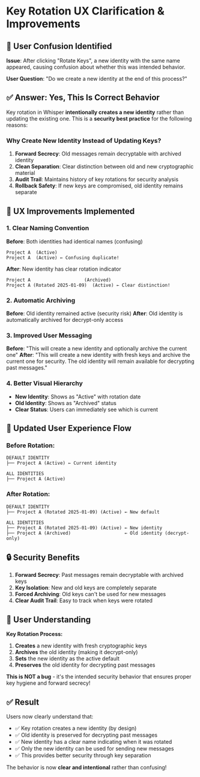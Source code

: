 # Key Rotation UX Clarification & Improvements

## 🤔 User Confusion Identified

**Issue**: After clicking "Rotate Keys", a new identity with the same name appeared, causing confusion about whether this was intended behavior.

**User Question**: "Do we create a new identity at the end of this process?"

## ✅ Answer: Yes, This Is Correct Behavior

Key rotation in Whisper **intentionally creates a new identity** rather than updating the existing one. This is a **security best practice** for the following reasons:

### **Why Create New Identity Instead of Updating Keys?**

1. **Forward Secrecy**: Old messages remain decryptable with archived identity
2. **Clean Separation**: Clear distinction between old and new cryptographic material  
3. **Audit Trail**: Maintains history of key rotations for security analysis
4. **Rollback Safety**: If new keys are compromised, old identity remains separate

## 🔧 UX Improvements Implemented

### **1. Clear Naming Convention**
**Before**: Both identities had identical names (confusing)
```
Project A  (Active)
Project A  (Active) ← Confusing duplicate!
```

**After**: New identity has clear rotation indicator
```
Project A                    (Archived)
Project A (Rotated 2025-01-09)  (Active) ← Clear distinction!
```

### **2. Automatic Archiving**
**Before**: Old identity remained active (security risk)
**After**: Old identity is automatically archived for decrypt-only access

### **3. Improved User Messaging**
**Before**: "This will create a new identity and optionally archive the current one"
**After**: "This will create a new identity with fresh keys and archive the current one for security. The old identity will remain available for decrypting past messages."

### **4. Better Visual Hierarchy**
- **New Identity**: Shows as "Active" with rotation date
- **Old Identity**: Shows as "Archived" status
- **Clear Status**: Users can immediately see which is current

## 📱 Updated User Experience Flow

### **Before Rotation:**
```
DEFAULT IDENTITY
├── Project A (Active) ← Current identity

ALL IDENTITIES  
├── Project A (Active)
```

### **After Rotation:**
```
DEFAULT IDENTITY
├── Project A (Rotated 2025-01-09) (Active) ← New default

ALL IDENTITIES
├── Project A (Rotated 2025-01-09) (Active) ← New identity  
├── Project A (Archived)                    ← Old identity (decrypt-only)
```

## 🔒 Security Benefits

1. **Forward Secrecy**: Past messages remain decryptable with archived keys
2. **Key Isolation**: New and old keys are completely separate
3. **Forced Archiving**: Old keys can't be used for new messages
4. **Clear Audit Trail**: Easy to track when keys were rotated

## 🎯 User Understanding

**Key Rotation Process:**
1. **Creates** a new identity with fresh cryptographic keys
2. **Archives** the old identity (making it decrypt-only)
3. **Sets** the new identity as the active default
4. **Preserves** the old identity for decrypting past messages

**This is NOT a bug** - it's the intended security behavior that ensures proper key hygiene and forward secrecy!

## ✅ Result

Users now clearly understand that:
- ✅ Key rotation creates a new identity (by design)
- ✅ Old identity is preserved for decrypting past messages  
- ✅ New identity has a clear name indicating when it was rotated
- ✅ Only the new identity can be used for sending new messages
- ✅ This provides better security through key separation

The behavior is now **clear and intentional** rather than confusing!